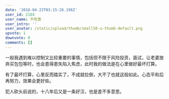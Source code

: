 ```yaml
---
date: '2018-04-23T03:15:26.196Z'
user_id: 2184
user_name: 不吃葱
user_intro: ''
user_avatar: /static/upload/thumb/small50-u-thumb-default.png
upvote: 1
downvote: 0
comments: []
---
```


一般我遇到难以控制又比较重要的事情，包括但不限于风险投资，面试，让老婆放弃买包包等时，也会患得患失陷入焦虑，此时我的做法是在心里做好最坏打算。

有了最坏打算，心里反而踏实了，不成就拉倒，大不了也就这般如此。心态平和后再努力，效果会更好些。

犯人砍头前说的，十八年后又是一条好汉，也是差不多意思。
